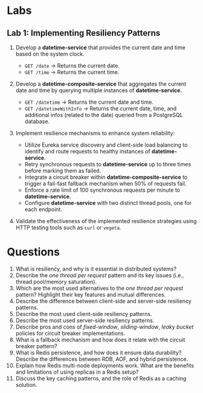 # Labs

## Lab 1: Implementing Resiliency Patterns

1. Develop a **datetime-service** that provides the current date and time based on the system clock.
   - `GET /date` → Returns the current date.
   - `GET /time` → Returns the current time.

2. Develop a **datetime-composite-service** that aggregates the current date and time by querying multiple instances of **datetime-service**.
   - `GET /datetime` → Returns the current date and time.
   - `GET /datetimeWithInfo` → Returns the current date, time, and additional infos (related to the date) queried from a PostgreSQL database.

3. Implement resilience mechanisms to enhance system reliability:
   - Utilize Eureka service discovery and client-side load balancing to identify and route requests to healthy instances of **datetime-service**.
   - Retry synchronous requests to **datetime-service** up to three times before marking them as failed.
   - Integrate a circuit breaker within **datetime-composite-service** to trigger a fail-fast fallback mechanism when 50% of requests fail.
   - Enforce a rate limit of 100 synchronous requests per minute to **datetime-service**.
   - Configure **datetime-service** with two distinct thread pools, one for each endpoint.

5. Validate the effectiveness of the implemented resilience strategies using HTTP testing tools such as `curl` or `vegeta`.


# Questions
1. What is resiliency, and why is it essential in distributed systems?
2. Describe the *one thread per request* pattern and its key issues (i.e., thread pool/memory saturation).
3. Which are the most used alternatives to the *one thread per request* pattern? Highlight their key features and mutual differences.
4. Describe the difference between client-side and server-side resiliency patterns.
5. Describe the most used client-side resiliency patterns. 
6. Describe the most used server-side resiliency patterns.
7. Describe pros and cons of *fixed-window*, *sliding-window*, *leaky bucket* policies for circuit breaker implementations.
8. What is a fallback mechanism and how does it relate with the circuit breaker pattern?
9. What is Redis persistence, and how does it ensure data durability? Describe the differences between RDB, AOF, and hybrid persistence.
10. Explain how Redis multi-node deployments work. What are the benefits and limitations of using replicas in a Redis setup?
11. Discuss the key caching patterns, and the role of Redis as a caching solution. 
